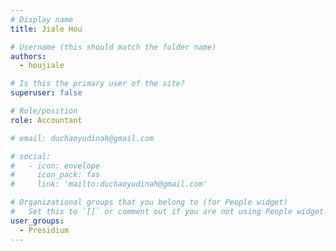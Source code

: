 ```yaml
---
# Display name
title: Jiale Hou

# Username (this should match the folder name)
authors:
  - houjiale

# Is this the primary user of the site?
superuser: false

# Role/position
role: Accountant

# email: duchaoyudinah@gmail.com

# social:
#   - icon: envelope
#     icon_pack: fas
#     link: 'mailto:duchaoyudinah@gmail.com'

# Organizational groups that you belong to (for People widget)
#   Set this to `[]` or comment out if you are not using People widget.
user_groups:
  - Presidium
---
```

